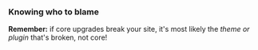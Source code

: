 ### Knowing who to blame

**Remember:** if core upgrades break your site, it's most likely the _theme or plugin_ that's broken, not core!